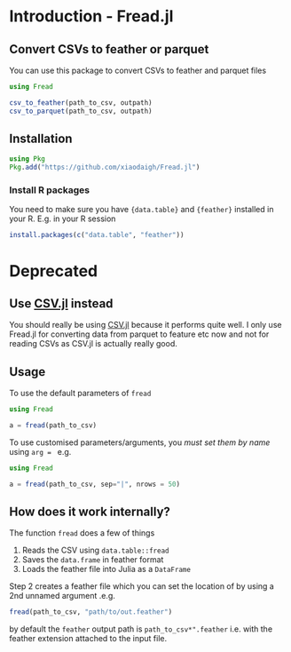 # Introduction - Fread.jl

## Convert CSVs to feather or parquet
You can use this package to convert CSVs to feather and parquet files
```julia
using Fread

csv_to_feather(path_to_csv, outpath)
csv_to_parquet(path_to_csv, outpath)
```

## Installation

```julia
using Pkg
Pkg.add("https://github.com/xiaodaigh/Fread.jl")
```

### Install R packages
You need to make sure you have `{data.table}` and `{feather}` installed in  your R. E.g. in your R session

```r
install.packages(c("data.table", "feather"))
```

# Deprecated

## Use [CSV.jl](https://github.com/JuliaData/CSV.jl) instead

You should really be using [CSV.jl](https://github.com/JuliaData/CSV.jl) because it performs quite well. I only use Fread.jl for converting data from parquet to feature etc now and not for reading CSVs as CSV.jl is actually really good. 

## Usage
To use the default parameters of `fread`
```julia
using Fread

a = fread(path_to_csv)
```

To use customised parameters/arguments, you *must set them by name* using `arg = ` e.g.
```julia
using Fread

a = fread(path_to_csv, sep="|", nrows = 50)
```

## How does it work internally?

The function `fread` does a few of things

1. Reads the CSV using `data.table::fread`
2. Saves the `data.frame` in feather format
3. Loads the feather file into Julia as a `DataFrame`

Step 2 creates a feather file which you can set the location of by using a 2nd unnamed argument .e.g.

```julia
fread(path_to_csv, "path/to/out.feather")
```

by default the `feather` output path is `path_to_csv*".feather` i.e. with the feather extension attached to the input file.
